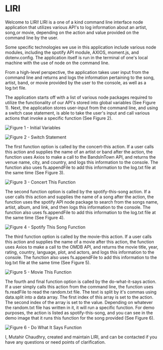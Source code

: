 # LIRI
Welcome to LIRI! LIRI is a one of a kind command line interface node application that utilizes various API's to log information about an artist, song,or movie, depending on the action and value provided on the command line by the user. 

Some specific technologies we use in this application include various node modules, including the spotify API module, AXIOS, moment.js, and dotenv.config. The application itself is run in the terminal of one's local machine with the use of node on the command line. 

From a high-level perspective, the application takes user input from the command line and returns and logs the information pertaining to the song, artist, band, or movie provided by the user to the console, as well as a log.txt file. 

The application starts off with a list of various node packages required to utilize the functionality of our API's stored into global variables (See Figure 1). Next, the application stores user-input from the command line, and using a switch case statement, is able to take the user's input and call various actions that invoke a specific function (See Figure 2).

![Figure 1 - Initial Variables](https://github.com/Mutahir-Chaudhry/liri-node-app/blob/master/Images/LIRI%20Demo%20Initial%20Variables%20and%20Requirements.png)

![Figure 2 - Switch Statement](https://github.com/Mutahir-Chaudhry/liri-node-app/blob/master/Images/LIRI%20Demo%20Switch%20Case.png)

The first function option is called by the concert-this action. If a user calls this action and supplies the name of an artist or band after the action, the function uses Axios to make a call to the BandsInTown API, and returns the venue name, city, and country, and logs this information to the console. The function also uses fs.appendFile to add this information to the log.txt file at the same time (See Figure 3). 

![Figure 3 - Concert This Function](https://github.com/Mutahir-Chaudhry/liri-node-app/blob/master/Images/LIRI%20Demo%20Concert%20This.png)

The second function option is called by the spotify-this-song action. If a user calls this action and supplies the name of a song after the action, the function uses the spotify API node package to search from the songs name, artist, album, and link, and then logs this information to the console. The function also uses fs.appendFile to add this information to the log.txt file at the same time (See Figure 4). 

![Figure 4 - Spotify This Song Function](https://github.com/Mutahir-Chaudhry/liri-node-app/blob/master/Images/LIRI%20Demo%20Spotify%20This.png)

The third function option is called by the movie-this action. If a user calls this action and supplies the name of a movie after this action, the function uses Axios to make a call to the OMDB API, and returns the movie title, year, rating, country, language, plot, and actors, and logs this information to the console. The function also uses fs.appendFile to add this information to the log.txt file at the same time (See Figure 5). 

![Figure 5 - Movie This Function](https://github.com/Mutahir-Chaudhry/liri-node-app/blob/master/Images/LIRI%20Demo%20Movie%20This.png)

The fourth and final function option is called by the do-what-it-says action. If a user simply calls this action from the command line, the function uses fs.readFile to read the random.txt file. The text is split by it's commas using data.split into a data array. The first index of this array is set to the action. The second index of the array is set to the value. Depending on whatever the random.txt file has written in it, it will run a specific function. For demo purposes, the action is listed as spotify-this-song, and you can see in the demo image that it runs this function for the song provided (See Figure 6).

![Figure 6 - Do What It Says Function](https://github.com/Mutahir-Chaudhry/liri-node-app/blob/master/Images/LIRI%20Demo%20Do%20What%20It%20Says.png)

I, Mutahir Chaudhry, created and maintain LIRI, and can be contacted if you have any questions or need points of clarification. 
